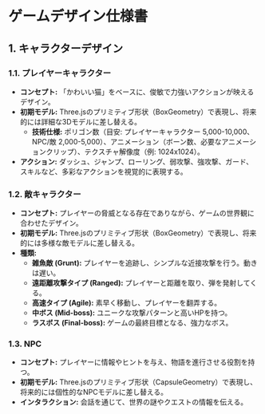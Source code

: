 # ゲームデザイン仕様書

## 1. キャラクターデザイン

### 1.1. プレイヤーキャラクター
- **コンセプト:** 「かわいい猫」をベースに、俊敏で力強いアクションが映えるデザイン。
- **初期モデル:** Three.jsのプリミティブ形状（BoxGeometry）で表現し、将来的には詳細な3Dモデルに差し替える。
  - **技術仕様:** ポリゴン数（目安: プレイヤーキャラクター 5,000-10,000、NPC/敵 2,000-5,000）、アニメーション（ボーン数、必要なアニメーションクリップ）、テクスチャ解像度（例: 1024x1024）。
- **アクション:** ダッシュ、ジャンプ、ローリング、弱攻撃、強攻撃、ガード、スキルなど、多彩なアクションを視覚的に表現する。

### 1.2. 敵キャラクター
- **コンセプト:** プレイヤーの脅威となる存在でありながら、ゲームの世界観に合わせたデザイン。
- **初期モデル:** Three.jsのプリミティブ形状（BoxGeometry）で表現し、将来的には多様な敵モデルに差し替える。
- **種類:**
    - **雑魚敵 (Grunt):** プレイヤーを追跡し、シンプルな近接攻撃を行う。動きは遅い。
    - **遠距離攻撃タイプ (Ranged):** プレイヤーと距離を取り、弾を発射してくる。
    - **高速タイプ (Agile):** 素早く移動し、プレイヤーを翻弄する。
    - **中ボス (Mid-boss):** ユニークな攻撃パターンと高いHPを持つ。
    - **ラスボス (Final-boss):** ゲームの最終目標となる、強力なボス。

### 1.3. NPC
- **コンセプト:** プレイヤーに情報やヒントを与え、物語を進行させる役割を持つ。
- **初期モデル:** Three.jsのプリミティブ形状（CapsuleGeometry）で表現し、将来的には個性的なNPCモデルに差し替える。
- **インタラクション:** 会話を通じて、世界の謎やクエストの情報を伝える。